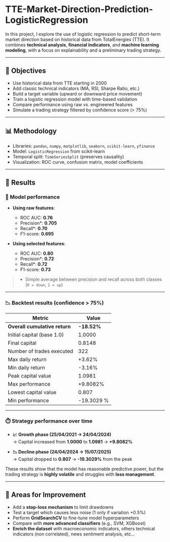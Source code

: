 # TTE-Market-Direction-Prediction-LogisticRegression

In this project, I explore the use of logistic regression to predict short-term market direction based on historical data from TotalEnergies (TTE). It combines **technical analysis**, **financial indicators**, and **machine learning modeling**, with a focus on explainability and a preliminary trading strategy.

---

## 📌 Objectives

- Use historical data from TTE starting in 2000  
- Add classic technical indicators (MA, RSI, Sharpe Ratio, etc.)  
- Build a target variable (upward or downward price movement)  
- Train a logistic regression model with time-based validation  
- Compare performance using raw vs. engineered features  
- Simulate a trading strategy filtered by confidence score (> 75%)  

---

## 📊 Methodology

- Libraries: `pandas`, `numpy`, `matplotlib`, `seaborn`, `scikit-learn`, `yfinance`  
- Model: `LogisticRegression` from scikit-learn  
- Temporal split: `TimeSeriesSplit` (preserves causality)  
- Visualization: ROC curve, confusion matrix, model coefficients  

---

## 🧪 Results

### 🎯 Model performance

- **Using raw features**:
  - ROC AUC: **0.76**
  - Precision*: **0.705**
  - Recall*: **0.70**
  - F1-score: **0.695**

- **Using selected features**:
  - ROC AUC: **0.80**
  - Precision*: **0.72**
  - Recall*: **0.72**
  - F1-score: **0.73**

> * Simple average between precision and recall across both classes (`0 = down`, `1 = up`)

---

### 📉 Backtest results (confidence > 75%)

| Metric                             | Value        |
|-----------------------------------|--------------|
| **Overall cumulative return**     | **-18.52%**  |
| Initial capital (base 1.0)        | 1.0000       |
| Final capital                     | 0.8148       |
| Number of trades executed         | 322          |
| Max daily return                  | +3.62%       |
| Min daily return                  | -3.16%       |
| Peak capital value                | 1.0981       |
| Max performance                   | +9.8082%     |
| Lowest capital value              |  0.807       |
| Min performance                   | -19.3029 %   |

---

### ⏱️ Strategy performance over time

- **📈 Growth phase (25/04/2021 → 24/04/2024)**  
  → Capital increased from **1.0000** to **1.0981** → **+9.8082%**

- **📉 Decline phase (24/04/2024 → 15/07/2025)**  
  → Capital dropped to **0.807** → **-19.3029%** from the peak

These results show that the model has reasonable predictive power, but the trading strategy is **highly volatile** and struggles with **loss management**.

---

## 🔧 Areas for Improvement

- Add a **stop-loss mechanism** to limit drawdowns
- Test a target which causes less noise (1 only if variation +0.5%)
- Perform **GridSearchCV** to fine-tune model hyperparameters  
- Compare with **more advanced classifiers** (e.g., SVM, XGBoost)  
- **Enrich the dataset** with macroeconomic indicators, others technical indicators (non correlated), news sentiment analysis, etc...
